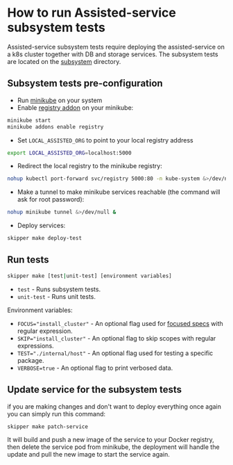 # How to run Assisted-service subsystem tests

Assisted-service subsystem tests require deploying the assisted-service on a k8s cluster together with DB and storage services.
The subsystem tests are located on the [subsystem](https://github.com/openshift/assisted-service/tree/master/subsystem) directory.

## Subsystem tests pre-configuration

* Run [minikube](https://minikube.sigs.k8s.io/docs/start/) on your system
* Enable [registry addon](https://minikube.sigs.k8s.io/docs/handbook/registry/) on your minikube:

```bash
minikube start
minikube addons enable registry
```

* Set `LOCAL_ASSISTED_ORG` to point to your local registry address

```bash
export LOCAL_ASSISTED_ORG=localhost:5000
```

* Redirect the local registry to the minikube registry:

```bash
nohup kubectl port-forward svc/registry 5000:80 -n kube-system &>/dev/null &
```

* Make a tunnel to make minikube services reachable (the command will ask for root password):

```bash
nohup minikube tunnel &>/dev/null &
```

* Deploy services:

```bash
skipper make deploy-test
```

## Run tests

```bash
skipper make [test|unit-test] [environment variables]
```

* `test` - Runs subsystem tests.
* `unit-test` - Runs unit tests.

Environment variables:

* `FOCUS="install_cluster"` - An optional flag used for [focused specs](https://onsi.github.io/ginkgo/#focused-specs) with regular expression.
* `SKIP="install_cluster"` - An optional flag to skip scopes with regular expressions.
* `TEST="./internal/host"` -  An optional flag used for testing a specific package.
* `VERBOSE=true` - An optional flag to print verbosed data.

## Update service for the subsystem tests

if you are making changes and don't want to deploy everything once again you can simply run this command:

```bash
skipper make patch-service
```

It will build and push a new image of the service to your Docker registry, then delete the service pod from minikube, the deployment will handle the update and pull the new image to start the service again.
